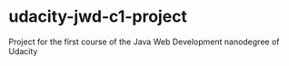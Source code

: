 # udacity-jwd-c1-project
Project for the first course of the Java Web Development nanodegree of Udacity